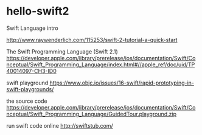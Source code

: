 # hello-swift2
Swift Language intro

http://www.raywenderlich.com/115253/swift-2-tutorial-a-quick-start


The Swift Programming Language (Swift 2.1) 
https://developer.apple.com/library/prerelease/ios/documentation/Swift/Conceptual/Swift_Programming_Language/index.html#//apple_ref/doc/uid/TP40014097-CH3-ID0

swift playground
https://www.objc.io/issues/16-swift/rapid-prototyping-in-swift-playgrounds/

the source code 
https://developer.apple.com/library/prerelease/ios/documentation/Swift/Conceptual/Swift_Programming_Language/GuidedTour.playground.zip


run swift code online
http://swiftstub.com/